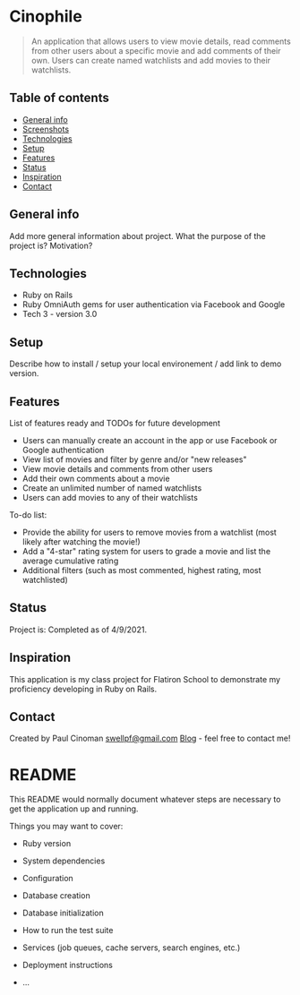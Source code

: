 # Cinophile
> An application that allows users to view movie details, read comments from other users about a specific movie and add comments of their own.  Users can create named watchlists and add movies to their watchlists.

## Table of contents
* [General info](#general-info)
* [Screenshots](#screenshots)
* [Technologies](#technologies)
* [Setup](#setup)
* [Features](#features)
* [Status](#status)
* [Inspiration](#inspiration)
* [Contact](#contact)

## General info
Add more general information about project. What the purpose of the project is? Motivation?

## Technologies
* Ruby on Rails
* Ruby OmniAuth gems for user authentication via Facebook and Google
* Tech 3 - version 3.0

## Setup
Describe how to install / setup your local environement / add link to demo version.

## Features
List of features ready and TODOs for future development
* Users can manually create an account in the app or use Facebook or Google authentication
* View list of movies and filter by genre and/or "new releases"
* View movie details and comments from other users
* Add their own comments about a movie
* Create an unlimited number of named watchlists
* Users can add movies to any of their watchlists

To-do list:
* Provide the ability for users to remove movies from a watchlist (most likely after watching the movie!)
* Add a "4-star" rating system for users to grade a movie and list the average cumulative rating
* Additional filters (such as most commented, highest rating, most watchlisted)

## Status
Project is: Completed as of 4/9/2021.

## Inspiration
This application is my class project for Flatiron School to demonstrate my proficiency developing in Ruby on Rails.

## Contact
Created by Paul Cinoman [swellpf@gmail.com](mailto:swellpf@gmail.com) [Blog](http://www.pconthepc.com) - feel free to contact me!








# README

This README would normally document whatever steps are necessary to get the
application up and running.

Things you may want to cover:

* Ruby version

* System dependencies

* Configuration

* Database creation

* Database initialization

* How to run the test suite

* Services (job queues, cache servers, search engines, etc.)

* Deployment instructions

* ...
